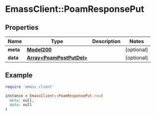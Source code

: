 # EmassClient::PoamResponsePut

## Properties

| Name | Type | Description | Notes |
| ---- | ---- | ----------- | ----- |
| **meta** | [**Model200**](Model200.md) |  | [optional] |
| **data** | [**Array&lt;PoamPostPutDel&gt;**](PoamPostPutDel.md) |  | [optional] |

## Example

```ruby
require 'emass_client'

instance = EmassClient::PoamResponsePut.new(
  meta: null,
  data: null
)
```


